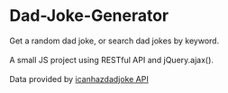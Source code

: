 # Dad-Joke-Generator


Get a random dad joke, or search dad jokes by keyword.
<br><br>
A small JS project using RESTful API and jQuery.ajax().
<br><br>
Data provided by <a href="https://icanhazdadjoke.com/api"> icanhazdadjoke API</a>
<br><br>
